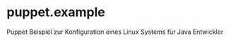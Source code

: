 puppet.example
==============

Puppet Beispiel zur Konfiguration eines Linux Systems für Java Entwickler
